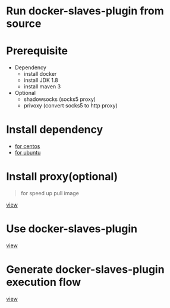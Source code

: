 Run docker-slaves-plugin from source
====================================

# Prerequisite

- Dependency
  - install docker
  - install JDK 1.8
  - install maven 3
- Optional
  - shadowsocks (socks5 proxy)
  - privoxy (convert socks5 to http proxy)

# Install dependency

- [for centos](doc/dependency-centos.md)
- [for ubuntu](doc/dependency-ubuntu.md)

# Install proxy(optional)

>for speed up pull image

[view](doc/install-proxy.md)

# Use docker-slaves-plugin

[view](doc/use-plugin.md)

# Generate docker-slaves-plugin execution flow

[view](doc/execution-flow.md)
